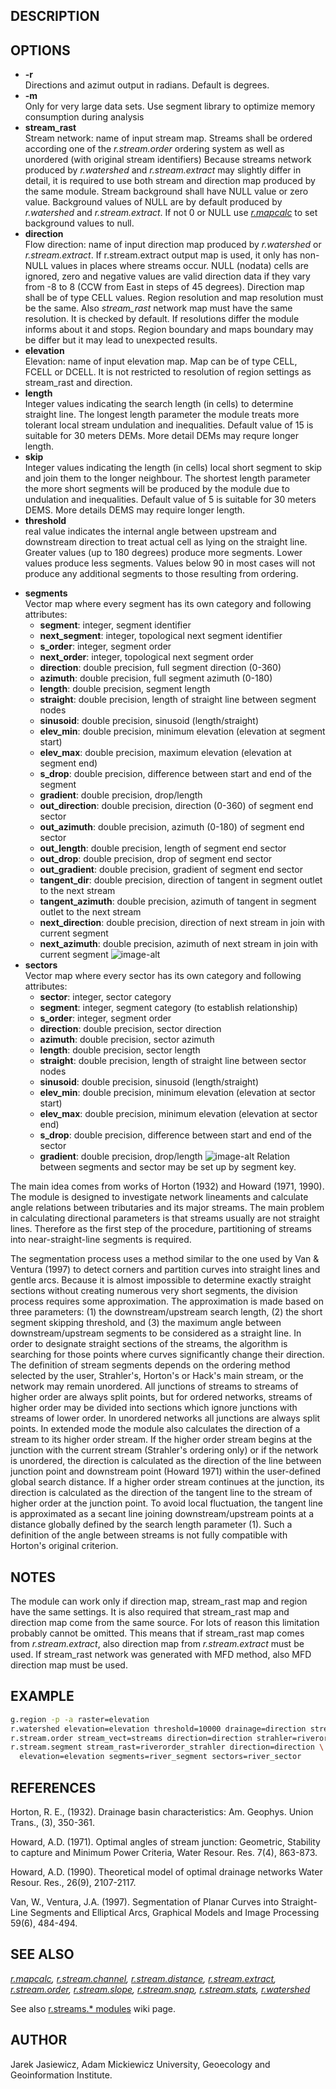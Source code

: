 ## DESCRIPTION

## OPTIONS

  - **-r**  
    Directions and azimut output in radians. Default is degrees.
  - **-m**  
    Only for very large data sets. Use segment library to optimize
    memory consumption during analysis
  - **stream\_rast**  
    Stream network: name of input stream map. Streams shall be ordered
    according one of the *r.stream.order* ordering system as well as
    unordered (with original stream identifiers) Because streams network
    produced by *r.watershed* and *r.stream.extract* may slightly differ
    in detail, it is required to use both stream and direction map
    produced by the same module. Stream background shall have NULL value
    or zero value. Background values of NULL are by default produced by
    *r.watershed* and *r.stream.extract*. If not 0 or NULL use
    *[r.mapcalc](r.mapcalc.html)* to set background values to null.
  - **direction**  
    Flow direction: name of input direction map produced by
    *r.watershed* or *r.stream.extract*. If r.stream.extract output map
    is used, it only has non-NULL values in places where streams occur.
    NULL (nodata) cells are ignored, zero and negative values are valid
    direction data if they vary from -8 to 8 (CCW from East in steps of
    45 degrees). Direction map shall be of type CELL values. Region
    resolution and map resolution must be the same. Also *stream\_rast*
    network map must have the same resolution. It is checked by default.
    If resolutions differ the module informs about it and stops. Region
    boundary and maps boundary may be differ but it may lead to
    unexpected results.
  - **elevation**  
    Elevation: name of input elevation map. Map can be of type CELL,
    FCELL or DCELL. It is not restricted to resolution of region
    settings as stream\_rast and direction.
  - **length**  
    Integer values indicating the search length (in cells) to determine
    straight line. The longest length parameter the module treats more
    tolerant local stream undulation and inequalities. Default value of
    15 is suitable for 30 meters DEMs. More detail DEMs may requre
    longer length.
  - **skip**  
    Integer values indicating the length (in cells) local short segment
    to skip and join them to the longer neighbour. The shortest length
    parameter the more short segments will be produced by the module due
    to undulation and inequalities. Default value of 5 is suitable for
    30 meters DEMS. More details DEMS may require longer length.
  - **threshold**  
    real value indicates the internal angle between upstream and
    downstream direction to treat actual cell as lying on the straight
    line. Greater values (up to 180 degrees) produce more segments.
    Lower values produce less segments. Values below 90 in most cases
    will not produce any additional segments to those resulting from
    ordering.

<!-- end list -->

  - **segments**  
    Vector map where every segment has its own category and following
    attributes:
      - **segment**: integer, segment identifier
      - **next\_segment**: integer, topological next segment identifier
      - **s\_order**: integer, segment order
      - **next\_order**: integer, topological next segment order
      - **direction**: double precision, full segment direction (0-360)
      - **azimuth**: double precision, full segment azimuth (0-180)
      - **length**: double precision, segment length
      - **straight**: double precision, length of straight line between
        segment nodes
      - **sinusoid**: double precision, sinusoid (length/straight)
      - **elev\_min**: double precision, minimum elevation (elevation at
        segment start)
      - **elev\_max**: double precision, maximum elevation (elevation at
        segment end)
      - **s\_drop**: double precision, difference between start and end
        of the segment
      - **gradient**: double precision, drop/length
      - **out\_direction**: double precision, direction (0-360) of
        segment end sector
      - **out\_azimuth**: double precision, azimuth (0-180) of segment
        end sector
      - **out\_length**: double precision, length of segment end sector
      - **out\_drop**: double precision, drop of segment end sector
      - **out\_gradient**: double precision, gradient of segment end
        sector
      - **tangent\_dir**: double precision, direction of tangent in
        segment outlet to the next stream
      - **tangent\_azimuth**: double precision, azimuth of tangent in
        segment outlet to the next stream
      - **next\_direction**: double precision, direction of next stream
        in join with current segment
      - **next\_azimuth**: double precision, azimuth of next stream in
        join with current segment
    ![image-alt](dirs.png)
  - **sectors**  
    Vector map where every sector has its own category and following
    attributes:
      - **sector**: integer, sector category
      - **segment**: integer, segment category (to establish
        relationship)
      - **s\_order**: integer, segment order
      - **direction**: double precision, sector direction
      - **azimuth**: double precision, sector azimuth
      - **length**: double precision, sector length
      - **straight**: double precision, length of straight line between
        sector nodes
      - **sinusoid**: double precision, sinusoid (length/straight)
      - **elev\_min**: double precision, minimum elevation (elevation at
        sector start)
      - **elev\_max**: double precision, minimum elevation (elevation at
        sector end)
      - **s\_drop**: double precision, difference between start and end
        of the sector
      - **gradient**: double precision, drop/length
    ![image-alt](sectors.png) Relation between segments and sector may
    be set up by segment key.

The main idea comes from works of Horton (1932) and Howard (1971, 1990).
The module is designed to investigate network lineaments and calculate
angle relations between tributaries and its major streams. The main
problem in calculating directional parameters is that streams usually
are not straight lines. Therefore as the first step of the procedure,
partitioning of streams into near-straight-line segments is required.

The segmentation process uses a method similar to the one used by Van &
Ventura (1997) to detect corners and partition curves into straight
lines and gentle arcs. Because it is almost impossible to determine
exactly straight sections without creating numerous very short segments,
the division process requires some approximation. The approximation is
made based on three parameters: (1) the downstream/upstream search
length, (2) the short segment skipping threshold, and (3) the maximum
angle between downstream/upstream segments to be considered as a
straight line. In order to designate straight sections of the streams,
the algorithm is searching for those points where curves significantly
change their direction. The definition of stream segments depends on the
ordering method selected by the user, Strahler's, Horton's or Hack's
main stream, or the network may remain unordered. All junctions of
streams to streams of higher order are always split points, but for
ordered networks, streams of higher order may be divided into sections
which ignore junctions with streams of lower order. In unordered
networks all junctions are always split points. In extended mode the
module also calculates the direction of a stream to its higher order
stream. If the higher order stream begins at the junction with the
current stream (Strahler's ordering only) or if the network is
unordered, the direction is calculated as the direction of the line
between junction point and downstream point (Howard 1971) within the
user-defined global search distance. If a higher order stream continues
at the junction, its direction is calculated as the direction of the
tangent line to the stream of higher order at the junction point. To
avoid local fluctuation, the tangent line is approximated as a secant
line joining downstream/upstream points at a distance globally defined
by the search length parameter (1). Such a definition of the angle
between streams is not fully compatible with Horton's original
criterion.

## NOTES

The module can work only if direction map, stream\_rast map and region
have the same settings. It is also required that stream\_rast map and
direction map come from the same source. For lots of reason this
limitation probably cannot be omitted. This means that if stream\_rast
map comes from *r.stream.extract*, also direction map from
*r.stream.extract* must be used. If stream\_rast network was generated
with MFD method, also MFD direction map must be used.

## EXAMPLE

```sh
g.region -p -a raster=elevation
r.watershed elevation=elevation threshold=10000 drainage=direction stream=streams
r.stream.order stream_vect=streams direction=direction strahler=riverorder_strahler
r.stream.segment stream_rast=riverorder_strahler direction=direction \
  elevation=elevation segments=river_segment sectors=river_sector
```

## REFERENCES

Horton, R. E., (1932). Drainage basin characteristics: Am. Geophys.
Union Trans., (3), 350-361.

Howard, A.D. (1971). Optimal angles of stream junction: Geometric,
Stability to capture and Minimum Power Criteria, Water Resour. Res.
7(4), 863-873.

Howard, A.D. (1990). Theoretical model of optimal drainage networks
Water Resour. Res., 26(9), 2107-2117.

Van, W., Ventura, J.A. (1997). Segmentation of Planar Curves into
Straight-Line Segments and Elliptical Arcs, Graphical Models and Image
Processing 59(6), 484-494.

## SEE ALSO

*[r.mapcalc](https://grass.osgeo.org/grass-stable/manuals/r.mapcalc.html),
[r.stream.channel](r.stream.channel.md),
[r.stream.distance](r.stream.distance.md),
[r.stream.extract](https://grass.osgeo.org/grass-stable/manuals/r.stream.extract.html),
[r.stream.order](r.stream.order.md),
[r.stream.slope](r.stream.slope.md), [r.stream.snap](r.stream.snap.md),
[r.stream.stats](r.stream.stats.md),
[r.watershed](https://grass.osgeo.org/grass-stable/manuals/r.watershed.html)*

See also [r.streams.\*
modules](https://grasswiki.osgeo.org/wiki/R.stream.*_modules) wiki page.

## AUTHOR

Jarek Jasiewicz, Adam Mickiewicz University, Geoecology and
Geoinformation Institute.
